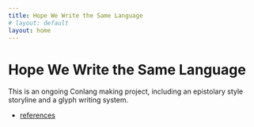 ```yaml
---
title: Hope We Write the Same Language
# layout: default
layout: home
---
```


# Hope We Write the Same Language

This is an ongoing Conlang making project, including an epistolary style storyline and a glyph writing system.

- [references](references)
